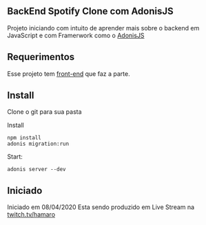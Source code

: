 ## BackEnd Spotify Clone com AdonisJS

Projeto iniciando com intuito de aprender mais sobre o backend em JavaScript e com Framerwork como o [AdonisJS](https://adonisjs.com)

## Requerimentos
Esse projeto tem [front-end](https://github.com/leandroaphermes/b2music-spotify-reactjs) que faz a parte.



## Install
Clone o git para sua pasta

Install
```
npm install
adonis migration:run
```

Start:
```
adonis server --dev
```


## Iniciado
Iniciado em 08/04/2020
Esta sendo produzido em Live Stream na [twitch.tv/hamaro](https://twitch.tv/hamaro)